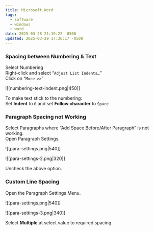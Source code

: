 ```yaml
---
title: Microsoft Word
tags:
  - software
  - windows
  - word
date: 2025-03-28 21:19:22 -0500
updated: 2025-03-29 17:36:17 -0500
---
```


### Spacing between Numbering & Text

Select Numbering  
Right-click and select “`Adjust List Indents…`”  
Click on “`More >>`”  

![[numbering-text-indent.png|450]]

To make text stick to the numbering:  
Set **Indent** to `0` and set **Follow character** to `Space`  

### Paragraph Spacing not Working

Select Paragraphs where “Add Space Before/After Paragraph” is not working.  
Open Paragraph Settings.  

![[para-settings.png|540]]

![[para-settings-2.png|320]]

Uncheck the above option.

### Custom Line Spacing

Open the Paragraph Settings Menu.

![[para-settings.png|540]]

![[para-settings-3.png|340]]

Select **Multiple** at select value to required spacing.

